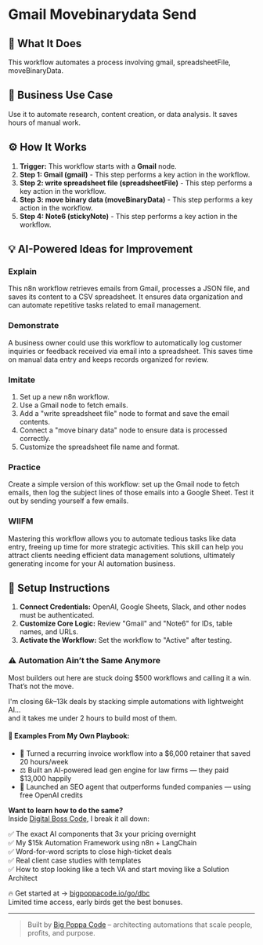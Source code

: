 # Gmail Movebinarydata Send

## 🚀 What It Does
This workflow automates a process involving gmail, spreadsheetFile, moveBinaryData.

## 💼 Business Use Case
Use it to automate research, content creation, or data analysis. It saves hours of manual work.

## ⚙️ How It Works
1.  **Trigger:** This workflow starts with a **Gmail** node.
2. **Step 1: Gmail (gmail)** - This step performs a key action in the workflow.
3. **Step 2: write spreadsheet file (spreadsheetFile)** - This step performs a key action in the workflow.
4. **Step 3: move binary data  (moveBinaryData)** - This step performs a key action in the workflow.
5. **Step 4: Note6 (stickyNote)** - This step performs a key action in the workflow.

## 💡 AI-Powered Ideas for Improvement
### Explain
This n8n workflow retrieves emails from Gmail, processes a JSON file, and saves its content to a CSV spreadsheet. It ensures data organization and can automate repetitive tasks related to email management.

### Demonstrate
A business owner could use this workflow to automatically log customer inquiries or feedback received via email into a spreadsheet. This saves time on manual data entry and keeps records organized for review.

### Imitate
1. Set up a new n8n workflow.
2. Use a Gmail node to fetch emails.
3. Add a "write spreadsheet file" node to format and save the email contents.
4. Connect a "move binary data" node to ensure data is processed correctly.
5. Customize the spreadsheet file name and format.

### Practice
Create a simple version of this workflow: set up the Gmail node to fetch emails, then log the subject lines of those emails into a Google Sheet. Test it out by sending yourself a few emails.

### WIIFM
Mastering this workflow allows you to automate tedious tasks like data entry, freeing up time for more strategic activities. This skill can help you attract clients needing efficient data management solutions, ultimately generating income for your AI automation business.

## 🔧 Setup Instructions
1. **Connect Credentials:** OpenAI, Google Sheets, Slack, and other nodes must be authenticated.
2. **Customize Core Logic:** Review "Gmail" and "Note6" for IDs, table names, and URLs.
3. **Activate the Workflow:** Set the workflow to "Active" after testing.

### ⚠️ Automation Ain’t the Same Anymore

Most builders out here are stuck doing $500 workflows and calling it a win.  
That’s not the move.  

I'm closing $6k–$13k deals by stacking simple automations with lightweight AI...  
and it takes me under 2 hours to build most of them.

#### 🧠 Examples From My Own Playbook:
- 🔁 Turned a recurring invoice workflow into a $6,000 retainer that saved 20 hours/week  
- ⚖️ Built an AI-powered lead gen engine for law firms — they paid $13,000 happily  
- 🚀 Launched an SEO agent that outperforms funded companies — using free OpenAI credits  

**Want to learn how to do the same?**  
Inside [Digital Boss Code](https://bigpoppacode.io/go/dbc), I break it all down:

✅ The exact AI components that 3x your pricing overnight  
✅ My $15k Automation Framework using n8n + LangChain  
✅ Word-for-word scripts to close high-ticket deals  
✅ Real client case studies with templates  
✅ How to stop looking like a tech VA and start moving like a Solution Architect  

🔥 Get started at → [bigpoppacode.io/go/dbc](https://bigpoppacode.io/go/dbc)  
Limited time access, early birds get the best bonuses.

---
> Built by [Big Poppa Code](https://bigpoppacode.io) – architecting automations that scale people, profits, and purpose.
